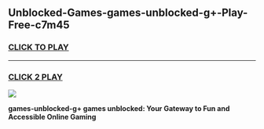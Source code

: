 
## Unblocked-Games-games-unblocked-g+-Play-Free-c7m45
<h3>
<a href="https://premium76.site?title=games-unblocked-g+&ref=18A1">CLICK TO PLAY</a></h3>
<hr>

<h3>
<a href="https://premium76.site?title=games-unblocked-g+&ref=18A1">CLICK 2 PLAY</a>
  
</h3>

<a href="https://premium76.site?title=games-unblocked-g+&ref=18A1"><img src="https://clearcache.store/games.png"></a>


**games-unblocked-g+ games unblocked: Your Gateway to Fun and Accessible Online Gaming**
